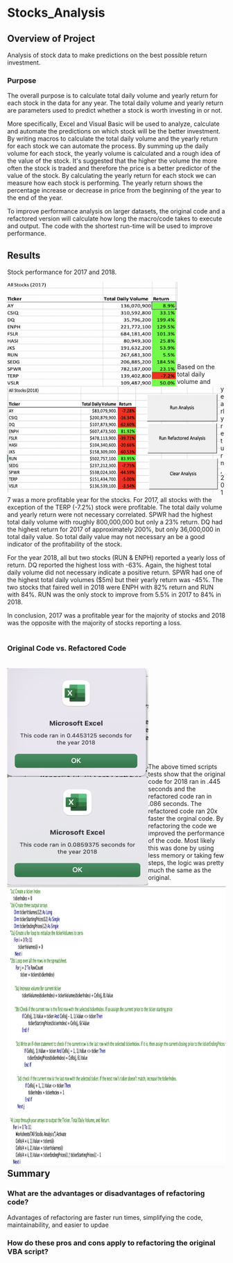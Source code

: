 # Stocks_Analysis

## Overview of Project
   
   Analysis of stock data to make predictions on the best possible return investment.

### Purpose
   
   The overall purpose is to calculate total daily volume and yearly return for each stock in the data for any year. The total daily volume and yearly return are parameters used to predict whether a stock is worth investing in or not. 
  
  More specifically, Excel and Visual Basic will be used to analyze, calculate and automate the predictions on which stock will be the better investment. By writing macros to calculate the total daily volume and the yearly return for each stock we can automate the process. By summing up the daily volume for each stock, the yearly volume is calculated and a rough idea of the value of the stock. It's suggested that the higher the volume the more often the stock is traded and therefore the price is a better predictor of the value of the stock. By calculating the yearly return for each stock we can measure how each stock is performing. The yearly return shows the percentage increase or decrease in price from the beginning of the year to the end of the year. 
  
  To improve performance analysis on larger datasets, the original code and a refactored version will calculate how long the macro/code takes to execute and output. The code with the shortest run-time will be used to improve performance.


 
## Results

Stock performance for 2017 and 2018.


<img src = "https://github.com/cjstreet/stocks_analysis/blob/main/Resources/VB_2017_Output.png" width ="392" height ="242" align ="left">
<img src = "https://github.com/cjstreet/stocks_analysis/blob/main/Resources/VB_Output.png" width ="492" height ="242" align ="left"> <br />
<br /><br /><br /><br /><br /><br /><br /><br /><br /> <br />
Based on the total daily volume and yearly return, 2017 was a more profitable year for the stocks. For 2017, all stocks with the exception of the TERP (-7.2%) stock were profitable. The total daily volume and yearly return were not necessary correlated. SPWR had the highest total daily volume with roughly 800,000,000 but only a 23% return. DQ had the highest return for 2017 of approximately 200%, but only 36,000,000 in total daily value. So total daily value may not necessary an be a good indicator of the profitability of the stock. 

For the year 2018, all but two stocks (RUN & ENPH) reported a yearly loss of return. DQ reported the highest loss with -63%. Again, the highest total daily volume did not necessary indicate a positive return. SPWR had one of the highest total daily volumes ($5m) but their yearly return was -45%. The two stocks that faired well in 2018 were ENPH with 82% return and RUN with 84%. RUN was the only stock to improve from 5.5% in 2017 to 84% in 2018. 

In conclusion, 2017 was a profitable year for the majority of stocks and 2018 was the opposite with the majority of stocks reporting a loss. 
<br /><br />
### Original Code vs. Refactored Code<br /> <br />
<img src = "https://github.com/cjstreet/stocks_analysis/blob/main/Resources/VBChallenge_2018_Original.png" width ="325" height ="250" align ="left">
<img src = "https://github.com/cjstreet/stocks_analysis/blob/main/Resources/VBChallenge_2018_Refactored.png" width ="325" height ="250" align ="left"> <br /> 
<img src = "https://github.com/cjstreet/stocks_analysis/blob/main/Resources/VB_Code.png" width ="1100" height ="650" align ="left"> <br />
<br /><br /><br /><br /><br /><br /><br /><br /><br /> <br />

The above timed scripts tests show that the original code for 2018 ran in .445 seconds and the refactored code ran in .086 seconds. The refactored code ran 20x faster the orginal code. By refactoring the code we improved the performance of the code. Most likely this was done by using less memory or taking few steps, the logic was pretty much the same as the original.

## Summary


### What are the advantages or disadvantages of refactoring code?
Advantages of refactoring are faster run times, simplifying the code, maintainability, and easier to updae

### How do these pros and cons apply to refactoring the original VBA script?
